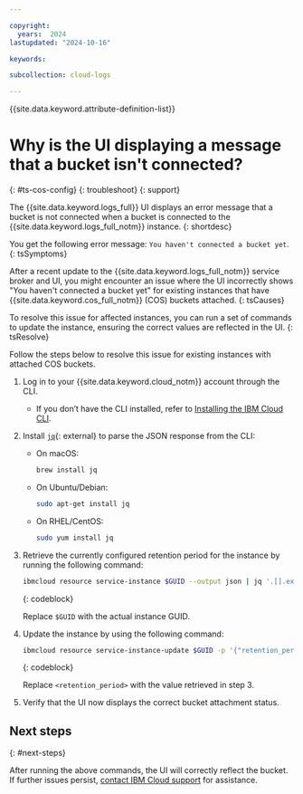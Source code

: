 ```yaml
---

copyright:
  years:  2024
lastupdated: "2024-10-16"

keywords: 

subcollection: cloud-logs

---
```



{{site.data.keyword.attribute-definition-list}}

# Why is the UI displaying a message that a bucket isn't connected? 
{: #ts-cos-config}
{: troubleshoot}
{: support}

The {{site.data.keyword.logs_full}} UI displays an error message that a bucket is not connected when a bucket is connected to the {{site.data.keyword.logs_full_notm}} instance.
{: shortdesc}

You get the following error message: `You haven't connected a bucket yet`.
{: tsSymptoms}


After a recent update to the {{site.data.keyword.logs_full_notm}} service broker and UI, you might encounter an issue where the UI incorrectly shows "You haven't connected a bucket yet" for existing instances that have {{site.data.keyword.cos_full_notm}} (COS) buckets attached.
{: tsCauses}


To resolve this issue for affected instances, you can run a set of commands to update the instance, ensuring the correct values are reflected in the UI.
{: tsResolve}

Follow the steps below to resolve this issue for existing instances with attached COS buckets.

1. Log in to your {{site.data.keyword.cloud_notm}} account through the CLI.
    - If you don’t have the CLI installed, refer to [Installing the IBM Cloud CLI](/docs/cli?topic=cli-install-ibmcloud-cli).

2. Install [`jq`](https://jqlang.github.io/jq/download/){: external} to parse the JSON response from the CLI:

   - On macOS:
        ```bash
        brew install jq
        ```
   - On Ubuntu/Debian:
        ```bash
        sudo apt-get install jq
        ```
   - On RHEL/CentOS:
        ```bash
        sudo yum install jq
        ```

3. Retrieve the currently configured retention period for the instance by running the following command:

    ```bash
    ibmcloud resource service-instance $GUID --output json | jq '.[].extensions.retention_period'
    ```
    {: codeblock}

    Replace `$GUID` with the actual instance GUID.

4. Update the instance by using the following command:

    ```bash
    ibmcloud resource service-instance-update $GUID -p '{"retention_period": "<retention_period>"}'
    ```
    {: codeblock}

    Replace `<retention_period>` with the value retrieved in step 3.

5. Verify that the UI now displays the correct bucket attachment status.

## Next steps
{: #next-steps}

After running the above commands, the UI will correctly reflect the bucket. If further issues persist, [contact IBM Cloud support](/docs/get-support) for assistance.


